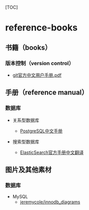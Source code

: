 [TOC]



# reference-books

## 书籍（books）

### 版本控制（version control）

- [git官方中文用户手册.pdf](books/version-control/git中文用户手册.pdf)

## 手册（reference manual）

### 数据库

- 关系型数据库
  - [PostgreSQL中文手册](reference-manual/databases/postgresql/pgdoc-cn/)

- 搜索型数据库
  - [ElasticSearch官方手册中文翻译](reference-manual/databases/elasticsearch/elasticsearch-reference-translation/)

## 图片及其他素材

### 数据库

- MySQL
  - [jeremycole/innodb_diagrams](charts/databases/mysql/innodb_diagrams)
